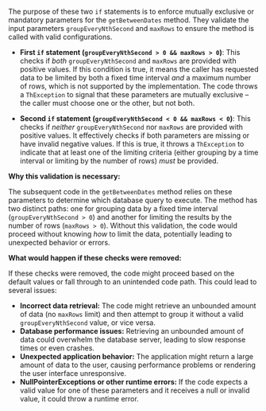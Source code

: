 The purpose of these two `if` statements is to enforce mutually exclusive or mandatory parameters for the `getBetweenDates` method. They validate the input parameters `groupEveryNthSecond` and `maxRows` to ensure the method is called with valid configurations.

*   **First `if` statement (`groupEveryNthSecond > 0 && maxRows > 0`)**: This checks if *both* `groupEveryNthSecond` and `maxRows` are provided with positive values. If this condition is true, it means the caller has requested data to be limited by both a fixed time interval *and* a maximum number of rows, which is not supported by the implementation. The code throws a `ThException` to signal that these parameters are mutually exclusive – the caller must choose one or the other, but not both.

*   **Second `if` statement (`groupEveryNthSecond < 0 && maxRows < 0`)**: This checks if *neither* `groupEveryNthSecond` nor `maxRows` are provided with positive values. It effectively checks if both parameters are missing or have invalid negative values. If this is true, it throws a `ThException` to indicate that at least one of the limiting criteria (either grouping by a time interval or limiting by the number of rows) *must* be provided.

**Why this validation is necessary:**

The subsequent code in the `getBetweenDates` method relies on these parameters to determine which database query to execute. The method has two distinct paths: one for grouping data by a fixed time interval (`groupEveryNthSecond > 0`) and another for limiting the results by the number of rows (`maxRows > 0`).  Without this validation, the code would proceed without knowing *how* to limit the data, potentially leading to unexpected behavior or errors.

**What would happen if these checks were removed:**

If these checks were removed, the code might proceed based on the default values or fall through to an unintended code path. This could lead to several issues:

*   **Incorrect data retrieval:** The code might retrieve an unbounded amount of data (no `maxRows` limit) and then attempt to group it without a valid `groupEveryNthSecond` value, or vice versa.
*   **Database performance issues:** Retrieving an unbounded amount of data could overwhelm the database server, leading to slow response times or even crashes.
*   **Unexpected application behavior:** The application might return a large amount of data to the user, causing performance problems or rendering the user interface unresponsive.
*   **NullPointerExceptions or other runtime errors:** If the code expects a valid value for one of these parameters and it receives a null or invalid value, it could throw a runtime error.